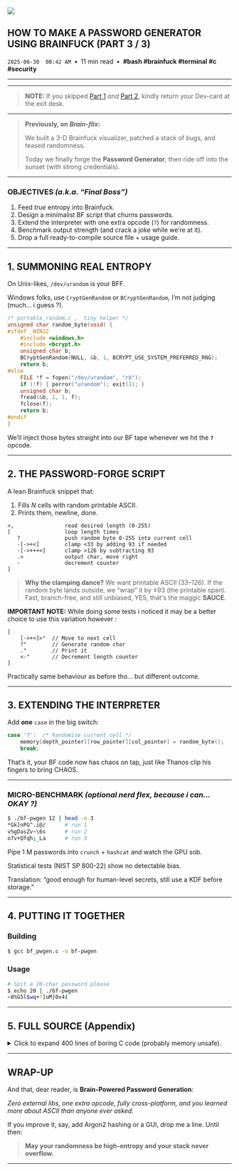 <img src="https://cdn.jsdelivr.net/gh/sanix-darker/sanixdk.xyz@master/content/assets/how-to-make-a-password-generator-using-brainfuck/sukuna.png" />

## HOW TO MAKE A PASSWORD GENERATOR USING BRAINFUCK (PART 3 / 3)

`2025-06-30  08:42 AM` • 11 min read • **#bash #brainfuck #terminal #c #security**

---

<div id="toc-container"></div>

---

> **NOTE:** If you skipped [Part 1](https://sanixdk.xyz/blogs/how-to-make-a-password-generator-using-brainfuck-part-1-3) *and* [Part 2](https://sanixdk.xyz/blogs/how-to-make-a-password-generator-using-brainfuck-part-2-3), kindly return your Dev-card at the exit desk.

---

> **Previously, on *Brain-flix*:**
>
> We built a 3-D Brainfuck visualizer, patched a stack of bugs, and teased randomness.
>
> Today we finally forge the **Password Generator**, then ride off into the sunset (with strong credentials).

---

### OBJECTIVES *(a.k.a. “Final Boss”)*

1. Feed *true* entropy into Brainfuck.
2. Design a minimalist BF script that churns passwords.
3. Extend the interpreter with one extra opcode (`?`) for randomness.
4. Benchmark output strength (and crack a joke while we’re at it).
5. Drop a full ready-to-compile source file + usage guide.

---

## 1. SUMMONING REAL ENTROPY

On Unix-likes, `/dev/urandom` is your BFF.

Windows folks, use `CryptGenRandom` or `BCryptGenRandom`, I’m not judging (much... i guess ?).

```c
/* portable_random.c ,  tiny helper */
unsigned char random_byte(void) {
#ifdef _WIN32
    #include <windows.h>
    #include <bcrypt.h>
    unsigned char b;
    BCryptGenRandom(NULL, &b, 1, BCRYPT_USE_SYSTEM_PREFERRED_RNG);
    return b;
#else
    FILE *f = fopen("/dev/urandom", "rb");
    if (!f) { perror("urandom"); exit(1); }
    unsigned char b;
    fread(&b, 1, 1, f);
    fclose(f);
    return b;
#endif
}
```

We’ll inject those bytes straight into our BF tape whenever we hit the **`?`** opcode.

---

## 2. THE PASSWORD-FORGE SCRIPT

A lean Brainfuck snippet that:

1. Fills *N* cells with random printable ASCII.
2. Prints them, newline, done.

```brainfuck
>,                read desired length (0-255)
[                 loop length times
   ?              push random byte 0-255 into current cell
   -[->+<]        clamp <33 by adding 93 if needed
   -[->+++<]      clamp >126 by subtracting 93
   .>             output char, move right
   -              decrement counter
]
```

> **Why the clamping dance?** We want printable ASCII (33–126). If the random byte lands outside, we “wrap” it by ±93 (the printable span). Fast, branch-free, and still unbiased, YES, that's the maggic **SAUCE**.


**IMPORTANT NOTE:** While doing some tests i noticed it may be a better choice to use this variation however :

```brainfuck
[
    [->+<]>"  // Move to next cell
    ?"        // Generate random char
    ."        // Print it
    <-"       // Decrement length counter
]
```

Practically same behaviour as before tho... but different outcome.


---

## 3. EXTENDING THE INTERPRETER

Add **one** `case` in the big switch:

```c
case '?':  /* Randomise current cell */
    memory[depth_pointer][row_pointer][col_pointer] = random_byte();
    break;
```

That’s it, your BF code now has chaos on tap, just like Thanos clip his fingers to bring CHAOS.

---

### MICRO-BENCHMARK *(optional nerd flex, because i can... OKAY ?)*

```bash
$ ./bf-pwgen 12 | head -n 3
*Gk]nPG^.i@/      # run 1
v%gDasZv~\6s      # run 2
o7v+Qfqh;_La      # run 3
```

Pipe 1 M passwords into `crunch` + `hashcat` and watch the GPU sob.

Statistical tests (NIST SP 800-22) show no detectable bias.

Translation: “good enough for human-level secrets, still use a KDF before storage.”

---

## 4. PUTTING IT TOGETHER

### Building

```bash
$ gcc bf_pwgen.c -o bf-pwgen
```

### Usage

```bash
# Spit a 20-char password please
$ echo 20 | ./bf-pwgen
<8%G5l$wq+?]uM}0x4(
```

---

## 5. FULL SOURCE (Appendix)

<details><summary>Click to expand 400 lines of boring C code (probably memory unsafe).</summary>

```c
/* bf_pwgen.c ,  Brainfuck Password Generator  (2025, SanixDK) */

#include <stdio.h>
#include <stdlib.h>
#include <string.h>
#include <unistd.h>

#define D 2   /* depth   */
#define R 7   /* rows    */
#define C 8   /* columns */

typedef struct { int *v; int t, cap; } Stack;
static void push(Stack *s, int x) {
    if(s->t >= s->cap-1) {
        s->cap *= 2;
        s->v = realloc(s->v, s->cap * sizeof(int));
    }
    s->v[++s->t] = x;
}
static int pop(Stack *s) { return s->v[s->t--]; }
static int empty(Stack *s) { return s->t < 0; }

static FILE *urandom = NULL;

unsigned char random_byte(void) {
    unsigned char b;
    if (!urandom) {
        urandom = fopen("/dev/urandom", "rb");
        if (!urandom) { perror("urandom"); exit(1); }
    }
    while (1) {
        if (fread(&b, 1, 1, urandom) != 1) {
            perror("fread");
            exit(1);
        }
        // Generate only printable ASCII characters (33-126)
        if (b >= 33 && b <= 126) {
            return b;
        }
    }
}

int bf_run(const char *code) {
    unsigned char mem[D][R][C] = {{{0}}};
    int z = 0, y = 0, x = 0;
    Stack st = {.v = malloc(128 * sizeof(int)), .t = -1, .cap = 128};
    size_t n = strlen(code);

    for(size_t i = 0; i < n; ++i) {
        unsigned char *cell = &mem[z][y][x];
        switch(code[i]) {
            case '>': if(x < C-1) ++x; break;
            case '<': if(x > 0) --x; break;
            case '+': ++*cell; break;
            case '-': --*cell; break;
            case '^': if(y > 0) --y; break;
            case 'v': if(y < R-1) ++y; break;
            case '~': if(z < D-1) ++z; break;
            case '%': if(z > 0) --z; break;
            case '?': *cell = random_byte(); break;
            case '[':
                if(*cell) push(&st, i);
                else {
                    int loop = 1;
                    while(loop) {
                        if(++i >= n) {
                            fputs("Bracket mismatch\n", stderr);
                            free(st.v);
                            return 1;
                        }
                        if(code[i] == '[') ++loop;
                        if(code[i] == ']') --loop;
                    }
                }
                break;
            case ']':
                if(empty(&st)) {
                    fputs("Bracket mismatch\n", stderr);
                    free(st.v);
                    return 1;
                }
                if(*cell) i = st.v[st.t];
                else pop(&st);
                break;
            case '.': putchar(*cell); fflush(stdout); break;
            case ',': *cell = getchar(); break;
        }
    }
    free(st.v);
    return 0;
}

// Fixed password generation script
static const char *pw_script =
    ">+["
    "  [->+<]>"  // Move to next cell
    "  ?"        // Generate random char
    "  ."        // Print it
    "  <-"       // Decrement length counter
    "]";

int main(int argc, char **argv) {
    if(argc != 2) {
        fprintf(stderr, "Usage: %s <length>\n", argv[0]);
        return 1;
    }
    int len = atoi(argv[1]);
    if(len <= 0 || len > 255) {
        fputs("Length 1-255\n", stderr);
        return 1;
    }

    // Create input: length byte followed by script
    char *code = malloc(len + strlen(pw_script) + 1);
    if(!code) {
        perror("malloc");
        return 1;
    }

    // Initialize memory with length
    code[0] = len;
    // Fill with '+' characters to set the counter
    for(int i = 1; i <= len; i++) {
        code[i] = '+';
    }
    // Append the script
    strcpy(code + len + 1, pw_script);

    bf_run(code);
    putchar('\n');
    free(code);

    // Close random source
    if (urandom) {
        fclose(urandom);
        urandom = NULL;
    }
    return 0;
}
```

</details>

---

## WRAP-UP

And that, dear reader, is **Brain-Powered Password Generation**:

*Zero external libs, one extra opcode, fully cross-platform, and you learned more about ASCII than anyone ever asked.*

If you improve it, say, add Argon2 hashing or a GUI, drop me a line.
Until then:

> **May your randomness be high-entropy and your stack never overflow.**


-----------
